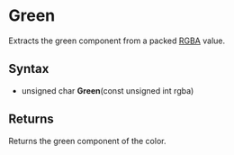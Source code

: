 # Green #
Extracts the green component from a packed [RGBA](RGBA.md) value.

## Syntax ##
- unsigned char **Green**(const unsigned int rgba)

## Returns ##
Returns the green component of the color.